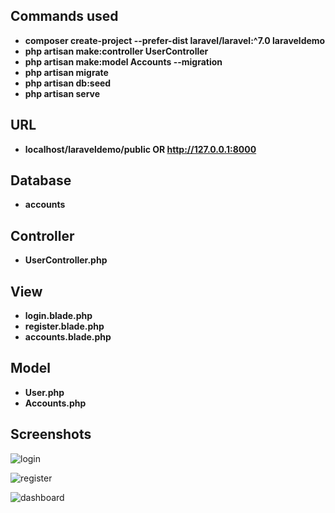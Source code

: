 ## Commands used

- **composer create-project --prefer-dist laravel/laravel:^7.0 laraveldemo**
- **php artisan make:controller UserController**
- **php artisan make:model Accounts --migration**
- **php artisan migrate**
- **php artisan db:seed**
- **php artisan serve**


## URL

- **localhost/laraveldemo/public OR http://127.0.0.1:8000**

## Database

- **accounts**

## Controller

- **UserController.php**

## View

- **login.blade.php**
- **register.blade.php**
- **accounts.blade.php**

## Model

- **User.php**
- **Accounts.php**

## Screenshots

![login](https://user-images.githubusercontent.com/48543568/146641280-295bba23-ac9a-4da1-8ce4-4b041bab7eb2.png)

![register](https://user-images.githubusercontent.com/48543568/146641288-f36771f8-bddb-4422-8864-996ae61bf664.png)

![dashboard](https://user-images.githubusercontent.com/48543568/146641297-80749ba9-f478-43de-8c6e-9a1d98f92e1e.png)




